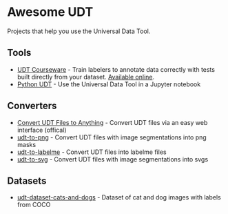 # Awesome UDT

Projects that help you use the Universal Data Tool.

## Tools

* [UDT Courseware](https://github.com/UniversalDataTool/courseware) - Train labelers to annotate data correctly with tests built directly from your dataset. [Available online](https://universaldatatool.com/courses).
* [Python UDT](https://github.com/UniversalDataTool/python-universaldatatool) - Use the Universal Data Tool in a Jupyter notebook

## Converters

* [Convert UDT Files to Anything](https://universaldatatool.com/convert) - Convert UDT files via an easy web interface (offical)
* [udt-to-png](https://github.com/UniversalDataTool/udt-to-png) - Convert UDT files with image segmentations into png masks
* [udt-to-labelme](https://github.com/UniversalDataTool/udt-to-labelme) - Convert UDT files into labelme files
* [udt-to-svg](https://github.com/UniversalDataTool/udt-to-svg) - Convert UDT files with image segmentations into svgs

## Datasets

* [udt-dataset-cats-and-dogs](https://github.com/UniversalDataTool/udt-dataset-cats-and-dogs) - Dataset of cat and dog images with labels from COCO
